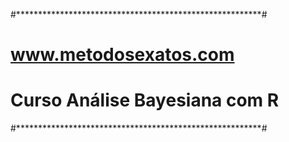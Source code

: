#********************************************************#
# www.metodosexatos.com                                  #
# Curso Análise Bayesiana com R                          #
#********************************************************#
